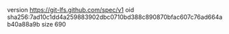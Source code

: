 version https://git-lfs.github.com/spec/v1
oid sha256:7ad10c1dd4a259883902dbc0710bd388c890870bfac607c76ad664ab40a88a9b
size 690
